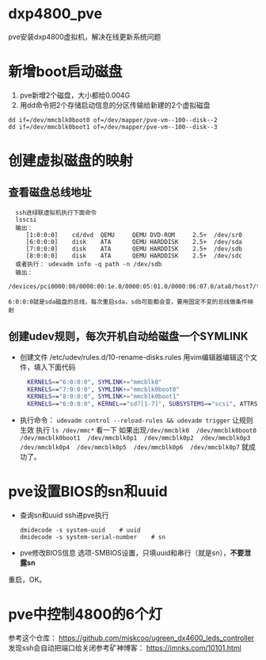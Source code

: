 # dxp4800_pve
pve安装dxp4800虚拟机，解决在线更新系统问题

# 新增boot启动磁盘
1. pve新增2个磁盘，大小都给0.004G
2. 用dd命令把2个存储启动信息的分区传输给新建的2个虚拟磁盘
```shell
dd if=/dev/mmcblk0boot0 of=/dev/mapper/pve-vm--100--disk--2
dd if=/dev/mmcblk0boot1 of=/dev/mapper/pve-vm--100--disk--3
```
# 创建虚拟磁盘的映射
## 查看磁盘总线地址
   ```shell
     ssh进绿联虚拟机执行下面命令
     lsscsi
     输出：
        [1:0:0:0]    cd/dvd  QEMU     QEMU DVD-ROM     2.5+  /dev/sr0
        [6:0:0:0]    disk    ATA      QEMU HARDDISK    2.5+  /dev/sda
        [7:0:0:0]    disk    ATA      QEMU HARDDISK    2.5+  /dev/sdb
        [8:0:0:0]    disk    ATA      QEMU HARDDISK    2.5+  /dev/sdc
     或者执行： udevadm info -q path -n /dev/sdb
     输出：
     /devices/pci0000:00/0000:00:1e.0/0000:05:01.0/0000:06:07.0/ata8/host7/target7:0:0/7:0:0:0/block/sdb
   
   6:0:0:0就是sda磁盘的总线，每次重启sda，sdb可能都会变，要用固定不变的总线做条件映射
  ```
## 创建udev规则，每次开机自动给磁盘一个SYMLINK
  - 创建文件 /etc/udev/rules.d/10-rename-disks.rules
    用vim编辑器编辑这个文件，填入下面代码
  
      ```bash
        KERNELS=="6:0:0:0", SYMLINK+="mmcblk0"
        KERNELS=="7:0:0:0", SYMLINK+="mmcblk0boot0"
        KERNELS=="8:0:0:0", SYMLINK+="mmcblk0boot1"
        KERNELS=="6:0:0:0", KERNEL=="sd?[1-7]", SUBSYSTEMS=="scsi", ATTRS{scsi_level}=="6", SYMLINK+="mmcblk0p%n"
      ```

  - 执行命令： `udevadm control --reload-rules && udevadm trigger` 让规则生效
  执行 `ls /dev/mmc*` 看一下
  如果出现`/dev/mmcblk0  /dev/mmcblk0boot0  /dev/mmcblk0boot1  /dev/mmcblk0p1  /dev/mmcblk0p2  /dev/mmcblk0p3  /dev/mmcblk0p4  /dev/mmcblk0p5  /dev/mmcblk0p6  /dev/mmcblk0p7` 就成功了。

# pve设置BIOS的sn和uuid
- 查询sn和uuid
  ssh进pve执行
  ```shell
  dmidecode -s system-uuid    # uuid
  dmidecode -s system-serial-number    # sn
  ```

- pve修改BIOS信息
  选项-SMBIOS设置，只填uuid和串行（就是sn），**不要泄露sn**

重启，OK。

# pve中控制4800的6个灯

参考这个仓库： https://github.com/miskcoo/ugreen_dx4600_leds_controller
发现ssh会自动把端口给关闭参考矿神博客：  https://imnks.com/10101.html